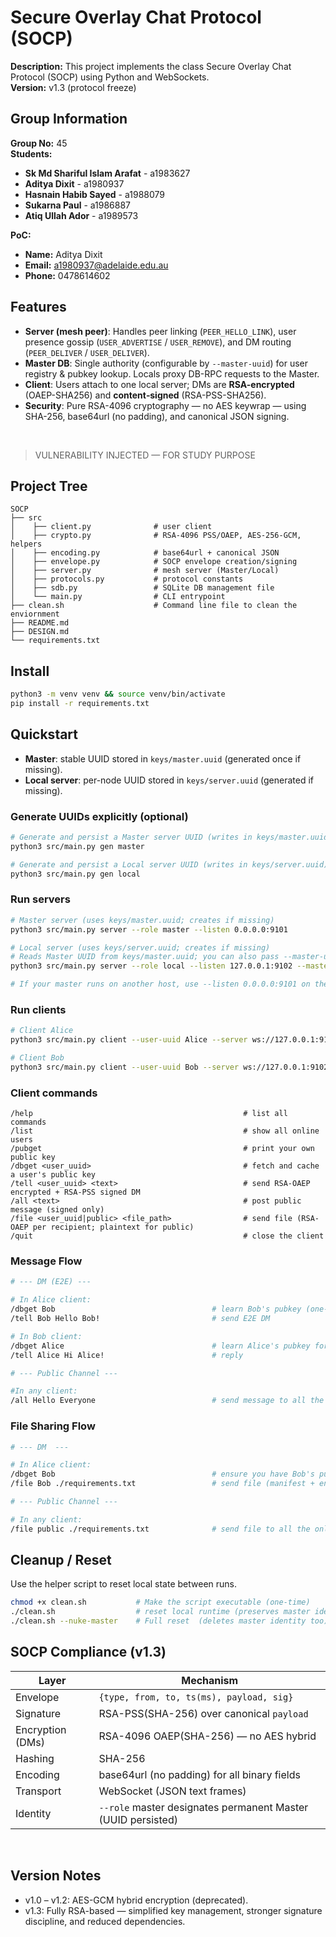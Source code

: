 # Secure Overlay Chat Protocol (SOCP)

**Description:** This project implements the class Secure Overlay Chat Protocol (SOCP) using Python and WebSockets.\
**Version:** v1.3 (protocol freeze)

## Group Information

**Group No:**  45  
**Students:**
- **Sk Md Shariful Islam Arafat** - a1983627 
- **Aditya Dixit** - a1980937  
- **Hasnain Habib Sayed** - a1988079  
- **Sukarna Paul** - a1986887
- **Atiq Ullah Ador** - a1989573

**PoC:** 
- **Name:** Aditya Dixit
- **Email:** a1980937@adelaide.edu.au
- **Phone:** 0478614602

## Features
- **Server (mesh peer)**: Handles peer linking (`PEER_HELLO_LINK`), user presence gossip (`USER_ADVERTISE` / `USER_REMOVE`), and DM routing (`PEER_DELIVER` / `USER_DELIVER`).
- **Master DB**: Single authority (configurable by `--master-uuid`) for user registry & pubkey lookup. Locals proxy DB-RPC requests to the Master.
- **Client**: Users attach to one local server; DMs are **RSA-encrypted** (OAEP-SHA256) and **content‑signed** (RSA-PSS-SHA256).
- **Security**: Pure RSA-4096 cryptography — no AES keywrap — using SHA-256, base64url (no padding), and canonical JSON signing.

<br>

> VULNERABILITY INJECTED — FOR STUDY PURPOSE

## Project Tree
```
SOCP
├── src                               
│    ├── client.py              # user client
│    ├── crypto.py              # RSA-4096 PSS/OAEP, AES-256-GCM, helpers
│    ├── encoding.py            # base64url + canonical JSON
│    ├── envelope.py            # SOCP envelope creation/signing
│    ├── server.py              # mesh server (Master/Local)
│    ├── protocols.py           # protocol constants
│    ├── sdb.py                 # SQLite DB management file
│    └── main.py                # CLI entrypoint
├── clean.sh                    # Command line file to clean the enviornment
├── README.md
├── DESIGN.md
└── requirements.txt
```

## Install
```bash
python3 -m venv venv && source venv/bin/activate
pip install -r requirements.txt
```

## Quickstart
- **Master**: stable UUID stored in `keys/master.uuid` (generated once if missing).
- **Local server**: per-node UUID stored in `keys/server.uuid` (generated if missing).

### Generate UUIDs explicitly (optional)
```bash
# Generate and persist a Master server UUID (writes in keys/master.uuid)
python3 src/main.py gen master

# Generate and persist a Local server UUID (writes in keys/server.uuid)
python3 src/main.py gen local
```

### Run servers
```bash
# Master server (uses keys/master.uuid; creates if missing)
python3 src/main.py server --role master --listen 0.0.0.0:9101

# Local server (uses keys/server.uuid; creates if missing)
# Reads Master UUID from keys/master.uuid; you can also pass --master-uuid to override
python3 src/main.py server --role local --listen 127.0.0.1:9102 --master-url ws://127.0.0.1:9101

# If your master runs on another host, use --listen 0.0.0.0:9101 on the master and --master-url ws://<MASTER_IP>:9101 on locals.
```

### Run clients
```bash
# Client Alice
python3 src/main.py client --user-uuid Alice --server ws://127.0.0.1:9101

# Client Bob
python3 src/main.py client --user-uuid Bob --server ws://127.0.0.1:9102
```

### Client commands
```
/help                                               # list all commands
/list                                               # show all online users
/pubget                                             # print your own public key
/dbget <user_uuid>                                  # fetch and cache a user's public key
/tell <user_uuid> <text>                            # send RSA-OAEP encrypted + RSA-PSS signed DM
/all <text>                                         # post public message (signed only)
/file <user_uuid|public> <file_path>                # send file (RSA-OAEP per recipient; plaintext for public)
/quit                                               # close the client
```

### Message Flow

```bash
# --- DM (E2E) ---

# In Alice client:
/dbget Bob                                   # learn Bob's pubkey (one-time)
/tell Bob Hello Bob!                         # send E2E DM

# In Bob client:
/dbget Alice                                 # learn Alice's pubkey for replies
/tell Alice Hi Alice!                        # reply

# --- Public Channel ---

#In any client:
/all Hello Everyone                          # send message to all the online users
```

### File Sharing Flow

```bash
# --- DM  ---

# In Alice client:
/dbget Bob                                   # ensure you have Bob's pubkey
/file Bob ./requirements.txt                 # send file (manifest + encrypted chunks)

# --- Public Channel ---

# In any client:
/file public ./requirements.txt              # send file to all the online users
```

## Cleanup / Reset

Use the helper script to reset local state between runs.

```bash
chmod +x clean.sh           # Make the script executable (one-time)
./clean.sh                  # reset local runtime (preserves master identity)
./clean.sh --nuke-master    # Full reset  (deletes master identity too)
```

## SOCP Compliance (v1.3)

<table>
  <thead>
    <tr>
      <th style="text-align:center;">Layer</th>
      <th style="text-align:center;">Mechanism</th>
    </tr>
  </thead>
  <tbody>
  <tr>
      <td style="text-align:left;">Envelope</td>
      <td style="text-align:left;"><code>{type, from, to, ts(ms), payload, sig}</code></td>
    </tr>
    <tr>
      <td style="text-align:left;">Signature</td>
      <td style="text-align:left;">RSA-PSS(SHA-256) over canonical <code>payload</code></td>
    </tr>
    <tr>
      <td style="text-align:left;">Encryption (DMs)</td>
      <td style="text-align:left;">RSA-4096 OAEP(SHA-256) — no AES hybrid</td>
    </tr>
    <tr>
      <td style="text-align:left;">Hashing</td>
      <td style="text-align:left;">SHA-256</td>
    </tr>
    <tr>
      <td style="text-align:left;">Encoding</td>
      <td style="text-align:left;">base64url (no padding) for all binary fields</td>
    </tr>
    <tr>
      <td style="text-align:left;">Transport</td>
      <td style="text-align:left;">WebSocket (JSON text frames)</td>
    </tr>
    <tr>
      <td style="text-align:left;">Identity</td>
      <td style="text-align:left;"><code>--role</code> master designates permanent Master (UUID persisted)</td>
    </tr>
  </tbody>
</table><br>


## Version Notes
- v1.0 – v1.2: AES-GCM hybrid encryption (deprecated).
- v1.3: Fully RSA-based — simplified key management, stronger signature discipline, and reduced dependencies.
